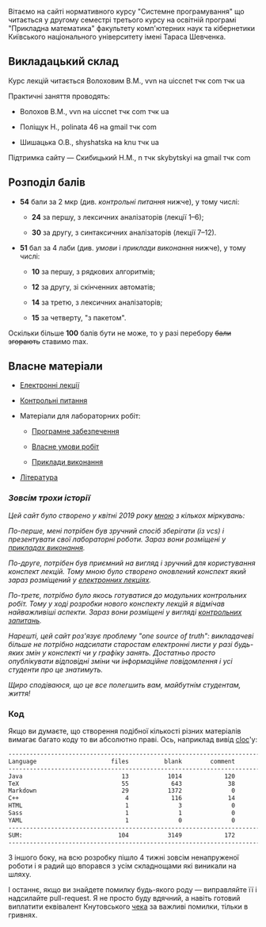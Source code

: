 <!--RELEASE-->

Вітаємо на сайті нормативного курсу "Системне програмування" що читається у другому семестрі третього курсу на освітній програмі "Прикладна математика" факультету комп'ютерних наук та кібернетики Київського національного університету імені Тараса Шевченка.

## Викладацький склад

Курс лекцій читається Волоховим В.М., vvn на uiccnet тчк com тчк ua

Практичні заняття проводять:

- Волохов В.М., vvn на uiccnet тчк com тчк ua

- Поліщук Н., polinata 46 на gmail тчк com

- Шишацька О.В., shyshatska на knu тчк ua

Підтримка сайту &mdash; Скибицький Н.М., n тчк skybytskyi на gmail тчк com

## Розподіл балів

- **54** бали за 2 мкр (див. _контрольні питання_ нижче), у тому числі:
	
	- **24** за першу, з лексичних аналізаторів (лекції 1&ndash;6);
	
	- **30** за другу, з синтаксичних аналізаторів (лекції 7&ndash;12).

- **51** бал за 4 лаби (див. _умови_ і _приклади виконання_ нижче), у тому числі:

	- **10** за першу, з рядкових алгоритмів;

	- **12** за другу, зі скінченних автоматів;

	- **14** за третю, з лексичних аналізаторів;

	- **15** за четверту, "з пакетом".

Оскільки більше **100** балів бути не може, то у разі перебору ~~бали згорають~~ ставимо max.

## Власне матеріали

- [Електронні лекції](lectures/README.md)

- [Контрольні питання](exams/README.md)

- Матеріали для лабораторних робіт:

  - [Програмне забезпечення](labs/starting-out.md)

  - [Власне умови робіт](labs/tasks/README.md)

  - [Приклади виконання](labs/examples/README.md)

- [Література](books/README.md)

### _Зовсім трохи історії_

_Цей сайт було створено у квітні 2019 року [мною](https://github.com/Sky-Nik) з кількох міркувань:_

_По-перше, мені потрібен був зручний спосіб зберігати (із vcs) і презентувати свої лабораторні роботи. Зараз вони розміщені у [прикладах виконання](labs/examples/README.md)._

_По-друге, потрібен був приємний на вигляд і зручний для користування конспект лекцій. Тому мною було створено оновлений конспект який зараз розміщений у [електронних лекціях](lectures/README.md)._

_По-третє, потрібно було якось готуватися до модульних контрольних робіт. Тому у ході розробки нового конспекту лекцій я відмічав найважливіші аспекти. Зараз вони розміщені у вигляді [контрольних запитань](exams/README.md)._

_Нарешті, цей сайт роз'язує проблему "one source of truth": викладачеві більше не потрібно надсилати старостам електронні листи у разі будь-яких змін у конспекті чи у графіку занять. Достатньо просто опублікувати відповідні зміни чи інформаційне повідомлення і усі студенти про це знатимуть._

_Щиро сподіваюся, що це все полегшить вам, майбутнім студентам, життя!_

### Код

Якщо ви думаєте, що створення подібної кількості різних матеріалів вимагає багато коду то ви абсолютно праві. Ось, наприклад вивід [cloc](https://github.com/AlDanial/cloc)'у:

```bash
-------------------------------------------------------------------------------
Language                     files          blank        comment           code
-------------------------------------------------------------------------------
Java                            13           1014            120           5067
TeX                             55            643             38           2578
Markdown                        29           1372              0           2113
C++                              4            116             14            481
HTML                             1              3              0             23
Sass                             1              1              0              6
YAML                             1              0              0              3
-------------------------------------------------------------------------------
SUM:                           104           3149            172          10271
-------------------------------------------------------------------------------
```

З іншого боку, на всю розробку пішло 4 тижні зовсім ненапруженої роботи і я радий що впорався з усім складнощами які виникали на шляху.

І останнє, якщо ви знайдете помилку будь-якого роду &mdash; виправляйте її і надсилайте pull-request. Я не просто буду вдячний, а навіть готовий виплатити еквівалент Кнутовського [чека](https://en.wikipedia.org/wiki/Knuth_reward_check) за важливі помилки, тільки в гривнях.
